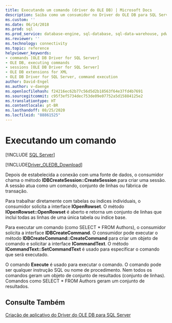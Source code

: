 ```yaml
---
title: Executando um comando (driver do OLE DB) | Microsoft Docs
description: Saiba como um consumidor no Driver do OLE DB para SQL Server executa um comando primeiro criando uma sessão, obtendo um conjunto de linhas e usando Execute.
ms.custom: ''
ms.date: 06/14/2018
ms.prod: sql
ms.prod_service: database-engine, sql-database, sql-data-warehouse, pdw
ms.reviewer: ''
ms.technology: connectivity
ms.topic: reference
helpviewer_keywords:
- commands [OLE DB Driver for SQL Server]
- OLE DB, executing commands
- sessions [OLE DB Driver for SQL Server]
- OLE DB extensions for XML
- OLE DB Driver for SQL Server, command execution
author: David-Engel
ms.author: v-daenge
ms.openlocfilehash: f24216ec62b77c56d5d2b18563f64e37fd4b7691
ms.sourcegitcommit: c95f3ef5734dec753de09e07752a5d15884125e2
ms.translationtype: HT
ms.contentlocale: pt-BR
ms.lasthandoff: 08/25/2020
ms.locfileid: "88861525"
---
```

# <a name="executing-a-command"></a>Executando um comando
[!INCLUDE [SQL Server](../../../includes/applies-to-version/sql-asdb-asdbmi-asa-pdw.md)]

[!INCLUDE[Driver_OLEDB_Download](../../../includes/driver_oledb_download.md)]

  Depois de estabelecida a conexão com uma fonte de dados, o consumidor chama o método **IDBCreateSession::CreateSession** para criar uma sessão. A sessão atua como um comando, conjunto de linhas ou fábrica de transação.  
  
 Para trabalhar diretamente com tabelas ou índices individuais, o consumidor solicita a interface **IOpenRowset**. O método **IOpenRowset::OpenRowset** é aberto e retorna um conjunto de linhas que inclui todas as linhas de uma única tabela ou índice base.  
  
 Para executar um comando (como SELECT \* FROM Authors), o consumidor solicita a interface **IDBCreateCommand**. O consumidor pode executar o método **IDBCreateCommand::CreateCommand** para criar um objeto de comando e solicitar a interface **ICommandText**. O método **ICommandText::SetCommandText** é usado para especificar o comando que será executado.  
  
 O comando **Execute** é usado para executar o comando. O comando pode ser qualquer instrução SQL ou nome de procedimento. Nem todos os comandos geram um objeto de conjunto de resultados (conjunto de linhas). Comandos como SELECT * FROM Authors geram um conjunto de resultados.  
  
## <a name="see-also"></a>Consulte Também  
 [Criação de aplicativo do Driver do OLE DB para SQL Server](../../oledb/ole-db-driver/creating-a-oledb-driver-for-sql-server-application.md)  
  
  
